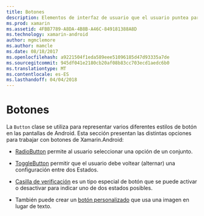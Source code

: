 ```yaml
---
title: Botones
description: Elementos de interfaz de usuario que el usuario puntea para llevar a cabo una acción de implementación
ms.prod: xamarin
ms.assetid: 4FBB7789-A8DA-4B8B-A46C-849181388A8D
ms.technology: xamarin-android
author: mgmclemore
ms.author: mamcle
ms.date: 08/18/2017
ms.openlocfilehash: a9221504f1eda589eee51096185d47d93335a7de
ms.sourcegitcommit: 945df041e2180cb20af08b83cc703ecd1aedc6b0
ms.translationtype: MT
ms.contentlocale: es-ES
ms.lasthandoff: 04/04/2018
---
```

# <a name="buttons"></a>Botones

La `Button` clase se utiliza para representar varios diferentes estilos de botón en las pantallas de Android. Esta sección presentan las distintas opciones para trabajar con botones de Xamarin.Android:

-   [RadioButton](~/android/user-interface/controls/buttons/radio-button.md) permite al usuario seleccionar una opción de un conjunto.

-   [ToggleButton](~/android/user-interface/controls/buttons/toggle-button.md) permitir que el usuario debe voltear (alternar) una configuración entre dos Estados.

-   [Casilla de verificación](~/android/user-interface/controls/buttons/check-box.md) es un tipo especial de botón que se puede activar o desactivar para indicar uno de dos estados posibles.

-   También puede crear un [botón personalizado](~/android/user-interface/controls/buttons/custom-button.md) que usa una imagen en lugar de texto.
